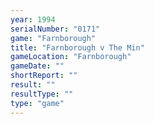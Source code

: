 ```yaml
---
year: 1994
serialNumber: "0171" 
game: "Farnborough"
title: "Farnborough v The Min"
gameLocation: "Farnborough"
gameDate: ""
shortReport: ""
result: ""
resultType: ""
type: "game"
---
```

